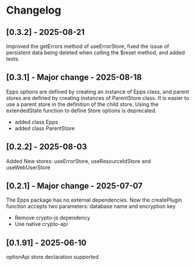 # Changelog

## [0.3.2] - 2025-08-21

Improved the getErrors method of useErrorStore, fixed the issue of persistent data being deleted when calling the $reset method, and added tests.

## [0.3.1] - Major change - 2025-08-18

Epps options are defined by creating an instance of Epps class, and parent stores are defined by creating instances of ParentStore class.
It is easier to use a parent store in the definition of the child store.
Using the extendedState function to define Store options is deprecated.

- added class Epps
- added class ParentStore


## [0.2.2] - 2025-08-03
Added New stores: useErrorStore, useResourceIdStore and useWebUserStore


## [0.2.1] - Major change - 2025-07-07
The Epps package has no external dependencies. Now the createPlugin function accepts two parameters: 
database name and encryption key

- Remove crypto-js dependency
- Use native crypto-api


## [0.1.91] - 2025-06-10
optionApi store declaration supported

